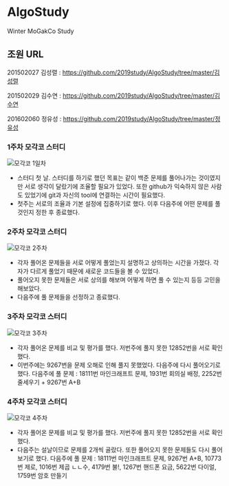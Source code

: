 # AlgoStudy
Winter MoGakCo Study

## 조원 URL
201502027 김성렬 : https://github.com/2019study/AlgoStudy/tree/master/김성렬

201502029 김수연 : https://github.com/2019study/AlgoStudy/tree/master/김수연

201602060 정유성 : https://github.com/2019study/AlgoStudy/tree/master/정유성

### 1주차 모각코 스터디
![모각코 1일차](https://user-images.githubusercontent.com/54872857/71540009-0f777700-2988-11ea-86e6-5a359194c508.jpg)

- 스터디 첫 날. 스터디를 하기로 했던 목표는 같이 백준 문제를 풀어나가는 것이였지만 서로 생각이 달랐기에 조율할 필요가 있었다. 또한 github가 익숙하지 않은 사람도 있었기에 git과 자신의 tool에 연결하는 시간이 필요했다.
- 첫주는 서로의 조율과 기본 설정에 집중하기로 했다. 이후 다음주에 어떤 문제를 풀 것인지 정한 후 종료했다.

### 2주차 모각코 스터디
![모각코 2주차](https://user-images.githubusercontent.com/54872857/71761051-c8e6c700-2f09-11ea-910e-18dc285b3db8.jpg)

- 각자 풀어온 문제들을 서로 어떻게 풀었는지 설명하고 상의하는 시간을 가졌다. 각자가 다르게 풀었기 때문에 새로운 코드들을 볼 수 있었다.
- 풀어오지 못한 문제들은 서로 상의를 해보며 어떻게 하면 풀 수 있는지 등등 고민을 해보았다.
- 다음주에 풀 문제들을 선정하고 종료했다.

### 3주차 모각코 스터디
![모각코 3주차](https://user-images.githubusercontent.com/54872857/72200236-525a4400-348a-11ea-831c-4fc5c1878633.jpg)

- 각자 풀어온 문제를 비교 및 평가를 했다. 저번주에 풀지 못한 12852번을 서로 확인했다.
- 이번주에는 9267번을 문제 오해로 인해 풀지 못했었다. 다음주에 다시 풀어오기로 했다.
다음주에 풀 문제 : 18111번 마인크래프트 문제, 1931번 회의실 배정, 2252번 줄세우기 + 9267번 A+B

### 4주차 모각코 스터디
![모각코 4주차](https://user-images.githubusercontent.com/54872857/72659903-d58b1500-3a09-11ea-9d81-b3f4034a9296.jpg)

- 각자 풀어온 문제를 비교 및 평가를 했다. 저번주에 풀지 못한 12852번을 서로 확인했다.
- 다음주는 설날이므로 문제를 2개씩 골랐다. 또한 풀어오지 못한 문제들도 다시 풀어보기로 했다.
다음주에 풀 문제 : 18111번 마인크래프트 문제, 9267번 A+B, 10773번 제로, 1016번 제곱 ㄴㄴ수, 4179번 불!, 1267번 핸드폰 요금, 5622번 다이얼, 1759번 암호 만들기
